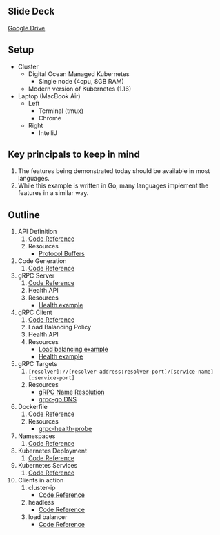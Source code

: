 ## Slide Deck

[Google Drive](https://docs.google.com/presentation/d/1HQmeGmQPoHz_edmiDUFCSFZJ54HV1eB6dJL1iud6wCU/edit?usp=sharing)

## Setup

* Cluster
  * Digital Ocean Managed Kubernetes
    * Single node (4cpu, 8GB RAM)
  * Modern version of Kubernetes (1.16)
* Laptop (MacBook Air)
  * Left
    * Terminal (tmux)
    * Chrome
  * Right
    * IntelliJ

## Key principals to keep in mind

1. The features being demonstrated today should be available in most languages.
1. While this example is written in Go, many languages implement the features in a similar way.

## Outline

1. API Definition
   1. [Code Reference](api/v1/v1.proto)
   1. Resources
      * [Protocol Buffers](https://developers.google.com/protocol-buffers)
1. Code Generation
   1. [Code Reference](api/v1/v1.go)
1. gRPC Server
   1. [Code Reference](internal/server/command.go)
   1. Health API
   1. Resources
      * [Health example](https://github.com/grpc/grpc-go/tree/master/examples/features/health)
1. gRPC Client
   1. [Code Reference](internal/client/command.go)
   1. Load Balancing Policy
   1. Health API
   1. Resources
      * [Load balancing example](https://github.com/grpc/grpc-go/tree/master/examples/features/load_balancing)
      * [Health example](https://github.com/grpc/grpc-go/tree/master/examples/features/health)
1. gRPC Targets
   1. `[resolver]://[resolver-address:resolver-port]/[service-name][:service-port]`
   1. Resources
      * [gRPC Name Resolution](https://github.com/grpc/grpc/blob/master/doc/naming.md)
      * [grpc-go DNS](https://github.com/grpc/grpc-go/blob/master/internal/resolver/dns/dns_resolver.go)
1. Dockerfile
   1. [Code Reference](Dockerfile)
   1. Resources
      * [grpc-health-probe](https://github.com/grpc-ecosystem/grpc-health-probe)   
1. Namespaces
   1. [Code Reference](k8s/00-init/README.md)
1. Kubernetes Deployment
   1. [Code Reference](k8s/01-gok-server-deployment/README.md)
1. Kubernetes Services
   1. [Code Reference](k8s/02-gok-server-services/README.md)
1. Clients in action
   1. cluster-ip
      * [Code Reference](k8s/03-gok-client-clusterip/README.md)
   1. headless
      * [Code Reference](k8s/04-gok-client-headless/README.md)
   1. load balancer
      * [Code Reference](k8s/05-gok-client-lb/README.md)
